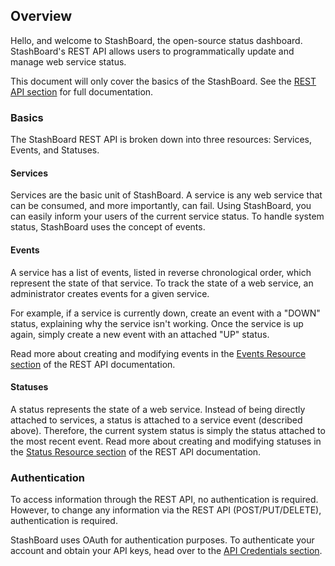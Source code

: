 ## Overview

Hello, and welcome to StashBoard, the open-source status dashboard. StashBoard's REST API allows users to programmatically update and manage web service status.

This document will only cover the basics of the StashBoard. See the [REST API section](/documentation/rest) for full documentation.

### Basics

The StashBoard REST API is broken down into three resources: Services, Events, and Statuses. 

#### Services

Services are the basic unit of StashBoard. A service is any web service that can be consumed, and more importantly, can fail. Using StashBoard, you can easily inform your users of the current service status. To handle system status, StashBoard uses the concept of events.

#### Events

A service has a list of events, listed in reverse chronological order, which represent the state of that service. To track the state of a web service, an administrator creates events for a given service.

For example, if a service is currently down, create an event with a "DOWN" status, explaining why the service isn't working. Once the service is up again, simply create a new event with an attached "UP" status. 

Read more about creating and modifying events in the [Events Resource section](/documentation/rest#events-list-resource) of the REST API documentation.

#### Statuses

A status represents the state of a web service. Instead of being directly attached to services, a status is attached to a service event (described above). Therefore, the current system status is simply the status attached to the most recent event. Read more about creating and modifying statuses in the [Status Resource section](/documentation/rest#status-list-resource) of the REST API documentation.

### Authentication

To access information through the REST API, no authentication is required. However, to change any information via the REST API (POST/PUT/DELETE), authentication is required. 

StashBoard uses OAuth for authentication purposes. To authenticate your account and obtain your API keys, head over to the [API Credentials section](/documentation/credentials).

